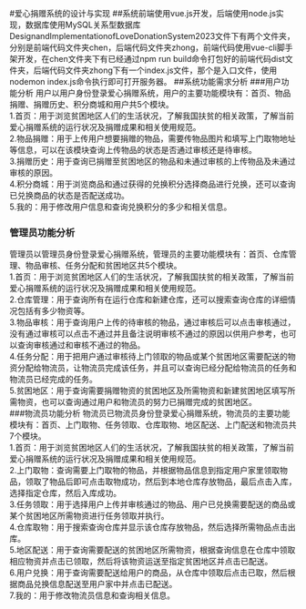 #爱心捐赠系统的设计与实现
##系统前端使用vue.js开发，后端使用node.js实现，数据库使用MySQL关系型数据库
DesignandImplementationofLoveDonationSystem2023文件下有两个文件夹，分别是前端代码文件夹chen，后端代码文件夹zhong，前端代码使用vue-cli脚手架开发，在chen文件夹下有已经通过npm run build命令打包好的前端代码dist文件夹，后端代码文件夹zhong下有一个index.js文件，那个是入口文件，使用nodemon index.js命令执行即可打开服务器。
##系统功能需求分析
###用户功能分析
用户以用户身份登录爱心捐赠系统，用户的主要功能模块有：首页、物品捐赠、捐赠历史、积分商城和用户共5个模块。  
1.首页：用于浏览贫困地区人们的生活状况，了解我国扶贫的相关政策，了解当前爱心捐赠系统的运行状况及捐赠成果和相关使用规范。  
2.物品捐赠：用于上传用户想要捐赠的物品，需要传物品图片和填写上门取物地址等信息，可以在该模块查询上传物品的状态是否通过审核还是待审核。  
3.捐赠历史：用于查询已捐赠至贫困地区的物品和未通过审核的上传物品及未通过审核的原因。  
4.积分商城：用于浏览商品和通过获得的兑换积分选择商品进行兑换，还可以查询已兑换商品的状态是否配送成功。  
5.我的：用于修改用户信息和查询兑换积分的多少和相关信息。  
### 管理员功能分析
管理员以管理员身份登录爱心捐赠系统，管理员的主要功能模块有：首页、仓库管理、物品审核、任务分配和贫困地区共5个模块。  
1.首页：用于浏览贫困地区人们的生活状况，了解我国扶贫的相关政策，了解当前爱心捐赠系统的运行状况及捐赠成果和相关使用规范。  
2.仓库管理：用于查询所有在运行仓库和新建仓库，还可以搜索查询仓库的详细情况包括有多少物资等。  
3.物品审核：用于查询用户上传的待审核的物品，通过审核后可以点击审核通过，没有通过审核可以点击不通过并且备注说明审核不通过的原因以供用户参考，也可以查询审核通过和审核不通过的物品。  
4.任务分配：用于把用户通过审核待上门领取的物品或某个贫困地区需要配送的物资分配给物流员，让物流员完成该任务，并且可以查询已经分配给物流员的任务和物流员已经完成的任务。  
5.贫困地区：用于查询需要捐赠物资的贫困地区及所需物资和新建贫困地区填写所需物资，也可以查询通过用户和物流员的努力已捐赠完成的贫困地区。  
###物流员功能分析
物流员已物流员身份登录爱心捐赠系统，物流员的主要功能模块有：首页、上门取物、任务领取、仓库取物、地区配送、上门配送和物流员共7个模块。  
1.首页：用于浏览贫困地区人们的生活状况，了解我国扶贫的相关政策，了解当前爱心捐赠系统的运行状况及捐赠成果和相关使用规范。  
2.上门取物：查询需要上门取物的物品，并根据物品信息到指定用户家里领取物品，领取了物品后即可点击取物成功，然后到本地仓库存放物品，最后点击入库，选择指定仓库，然后入库成功。  
3.任务领取：用于选择用户上传并审核通过的物品、用户已兑换需要配送的商品或某个贫困地区所需物资进行任务领取并执行。  
4.仓库取物：用于搜索查询仓库并显示该仓库存放物品，然后选择所需物品点击出库。  
5.地区配送：用于查询需要配送的贫困地区所需物资，根据查询信息在仓库中领取相应物资并点击已领取，然后将该物资运送至指定贫困地区并点击已配送。  
6.用户兑换：用于查询需要配送给用户的商品，从仓库中领取后点击已取，然后根据商品兑换信息配送至用户家中并点击已配送。  
7.我的：用于修改物流员信息和查询相关信息。  
